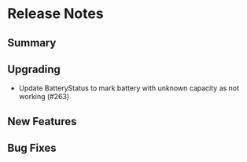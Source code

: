 # Release Notes

## Summary

<!-- Here goes a general summary of what this release is about -->

## Upgrading

* Update BatteryStatus to mark battery with unknown capacity as not working (#263)

## New Features

<!-- Here goes the main new features and examples or instructions on how to use them -->

## Bug Fixes

<!-- Here goes notable bug fixes that are worth a special mention or explanation -->

